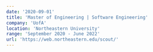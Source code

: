 ```yaml
---
date: '2020-09-01'
title: 'Master of Engineering | Software Engineering'
company: 'UofA'
location: 'Northeastern University'
range: 'September 2020 - June 2022'
url: 'https://web.northeastern.edu/scout/'
---
```



